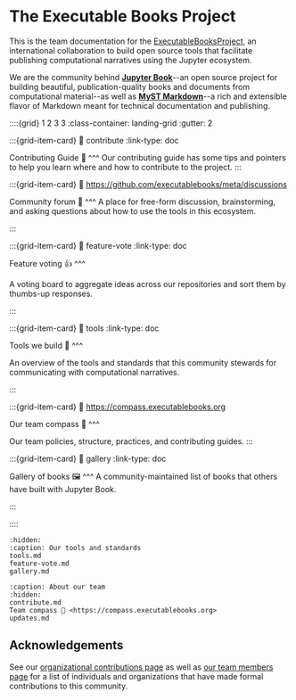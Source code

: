 # The Executable Books Project

This is the team documentation for the
[ExecutableBooksProject](https://github.com/executablebooks), an international
collaboration to build open source tools that facilitate publishing
computational narratives using the Jupyter ecosystem.

We are the community behind [**Jupyter Book**](https://jupyterbook.org)--an open source project for building beautiful, publication-quality books and documents from computational material--as well as [**MyST Markdown**](https://myst.tools)--a rich and extensible flavor of Markdown meant for technical documentation and publishing.

::::{grid} 1 2 3 3
:class-container: landing-grid
:gutter: 2

:::{grid-item-card}
:link: contribute
:link-type: doc

Contributing Guide 🙌
^^^
Our contributing guide has some tips and pointers to help you learn where and how to contribute to the project.
:::

:::{grid-item-card}
:link: https://github.com/executablebooks/meta/discussions

Community forum 💬
^^^
A place for free-form discussion, brainstorming, and asking questions about how to use the tools in this ecosystem.

:::

:::{grid-item-card}
:link: feature-vote
:link-type: doc

Feature voting 👍
^^^

A voting board to aggregate ideas across our repositories and sort them by thumbs-up responses.

:::


:::{grid-item-card}
:link: tools
:link-type: doc

Tools we build 🔧
^^^

An overview of the tools and standards that this community stewards for communicating with computational narratives.

:::

:::{grid-item-card}
:link: https://compass.executablebooks.org

Our team compass 🧭
^^^

Our team policies, structure, practices, and contributing guides.
:::

:::{grid-item-card}
:link: gallery
:link-type: doc

Gallery of books 🖼️
^^^
A community-maintained list of books that others have built with Jupyter Book.

:::

::::


```{toctree}
:hidden:
:caption: Our tools and standards
tools.md
feature-vote.md
gallery.md
```

```{toctree}
:caption: About our team
:hidden:
contribute.md
Team compass 🧭 <https://compass.executablebooks.org>
updates.md
```

## Acknowledgements

See our [organizational contributions page](tc:contributions) as well as [our team members page](tc:team) for a list of individuals and organizations that have made formal contributions to this community.
